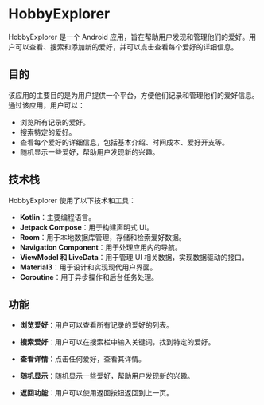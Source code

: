 # HobbyExplorer

HobbyExplorer 是一个 Android 应用，旨在帮助用户发现和管理他们的爱好。用户可以查看、搜索和添加新的爱好，并可以点击查看每个爱好的详细信息。

## 目的

该应用的主要目的是为用户提供一个平台，方便他们记录和管理他们的爱好信息。通过该应用，用户可以：
- 浏览所有记录的爱好。
- 搜索特定的爱好。
- 查看每个爱好的详细信息，包括基本介绍、时间成本、爱好开支等。
- 随机显示一些爱好，帮助用户发现新的兴趣。

## 技术栈

HobbyExplorer 使用了以下技术和工具：
- **Kotlin**：主要编程语言。
- **Jetpack Compose**：用于构建声明式 UI。
- **Room**：用于本地数据库管理，存储和检索爱好数据。
- **Navigation Component**：用于处理应用内的导航。
- **ViewModel 和 LiveData**：用于管理 UI 相关数据，实现数据驱动的接口。
- **Material3**：用于设计和实现现代用户界面。
- **Coroutine**：用于异步操作和后台任务处理。

## 功能

- **浏览爱好**：用户可以查看所有记录的爱好的列表。

- **搜索爱好**：用户可以在搜索栏中输入关键词，找到特定的爱好。

- **查看详情**：点击任何爱好，查看其详情。

- **随机显示**：随机显示一些爱好，帮助用户发现新的兴趣。

- **返回功能**：用户可以使用返回按钮返回到上一页。